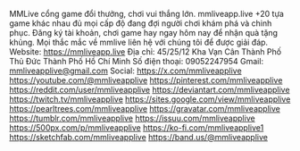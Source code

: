 MMLive cổng game đổi thưởng, chơi vui thắng lớn. mmliveapp.live +20 tựa game khác nhau đủ mọi cấp độ đang đợi người chơi khám phá và chinh phục. Đăng ký tài khoản, chơi game hay ngay hôm nay để nhận quà tặng khủng.
Mọi thắc mắc về mmlive liên hệ với chúng tôi để được giải đáp.
Website: https://mmliveapp.live
Địa chỉ: 45/25/12 Kha Vạn Cân Thành Phố Thủ Đức Thành Phố Hồ Chí Minh
Số điện thoại: 09052247954
Gmail: mmliveapplive@gmail.com
Social:
https://x.com/mmliveapplive
https://youtube.com/@mmliveapplive
https://pinterest.com/mmliveapplive
https://reddit.com/user/mmliveapplive
https://deviantart.com/mmliveapplive
https://twitch.tv/mmliveapplive
https://sites.google.com/view/mmliveapplive
https://pearltrees.com/mmliveapplive
https://gravatar.com/mmliveapplive
https://tumblr.com/mmliveapplive
https://issuu.com/mmliveapplive
https://500px.com/p/mmliveapplive
https://ko-fi.com/mmliveapplive1
https://sketchfab.com/mmliveapplive
https://band.us/@mmliveapplive